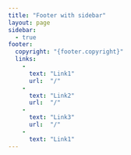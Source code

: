 ```yaml
---
title: "Footer with sidebar"
layout: page
sidebar:
  - true
footer:
  copyright: "{footer.copyright}"
  links:
    -
      text: "Link1"
      url:  "/"
    -
      text: "Link2"
      url:  "/"
    -
      text: "Link3"
      url:  "/"
    -
      text: "Link1"
---
```


